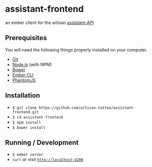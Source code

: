 # assistant-frontend

an ember client for the artisan [assistant-API](https://github.com/artisan-tattoo/assistant-api)

## Prerequisites

You will need the following things properly installed on your computer.

* [Git](http://git-scm.com/)
* [Node.js](http://nodejs.org/) (with NPM)
* [Bower](http://bower.io/)
* [Ember CLI](http://www.ember-cli.com/)
* [PhantomJS](http://phantomjs.org/)

## Installation

* `$ git clone https://github.com/artisan-tattoo/assistant-frontend.git`
* `$ cd assistant-frontend`
* `$ npm install`
* `$ bower install`

## Running / Development

* `$ ember server`
* `curl` or visit [`http://localhost:4200`](http://localhost:4200)
